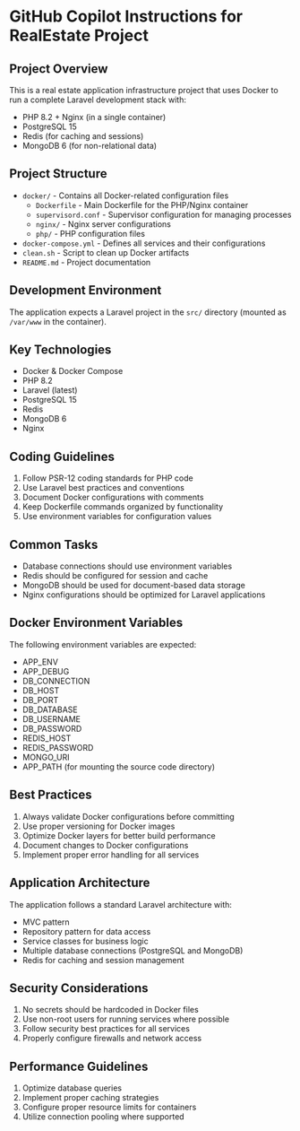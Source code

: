 # GitHub Copilot Instructions for RealEstate Project

## Project Overview
This is a real estate application infrastructure project that uses Docker to run a complete Laravel development stack with:
- PHP 8.2 + Nginx (in a single container)
- PostgreSQL 15
- Redis (for caching and sessions)
- MongoDB 6 (for non-relational data)

## Project Structure
- `docker/` - Contains all Docker-related configuration files
  - `Dockerfile` - Main Dockerfile for the PHP/Nginx container
  - `supervisord.conf` - Supervisor configuration for managing processes
  - `nginx/` - Nginx server configurations
  - `php/` - PHP configuration files
- `docker-compose.yml` - Defines all services and their configurations
- `clean.sh` - Script to clean up Docker artifacts
- `README.md` - Project documentation

## Development Environment
The application expects a Laravel project in the `src/` directory (mounted as `/var/www` in the container).

## Key Technologies
- Docker & Docker Compose
- PHP 8.2
- Laravel (latest)
- PostgreSQL 15
- Redis
- MongoDB 6
- Nginx

## Coding Guidelines
1. Follow PSR-12 coding standards for PHP code
2. Use Laravel best practices and conventions
3. Document Docker configurations with comments
4. Keep Dockerfile commands organized by functionality
5. Use environment variables for configuration values

## Common Tasks
- Database connections should use environment variables
- Redis should be configured for session and cache
- MongoDB should be used for document-based data storage
- Nginx configurations should be optimized for Laravel applications

## Docker Environment Variables
The following environment variables are expected:
- APP_ENV
- APP_DEBUG
- DB_CONNECTION
- DB_HOST
- DB_PORT
- DB_DATABASE
- DB_USERNAME
- DB_PASSWORD
- REDIS_HOST
- REDIS_PASSWORD
- MONGO_URI
- APP_PATH (for mounting the source code directory)

## Best Practices
1. Always validate Docker configurations before committing
2. Use proper versioning for Docker images
3. Optimize Docker layers for better build performance
4. Document changes to Docker configurations
5. Implement proper error handling for all services

## Application Architecture
The application follows a standard Laravel architecture with:
- MVC pattern
- Repository pattern for data access
- Service classes for business logic
- Multiple database connections (PostgreSQL and MongoDB)
- Redis for caching and session management

## Security Considerations
1. No secrets should be hardcoded in Docker files
2. Use non-root users for running services where possible
3. Follow security best practices for all services
4. Properly configure firewalls and network access

## Performance Guidelines
1. Optimize database queries
2. Implement proper caching strategies
3. Configure proper resource limits for containers
4. Utilize connection pooling where supported